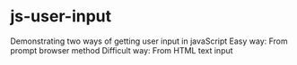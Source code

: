 # js-user-input
Demonstrating two ways of getting user input in javaScript
Easy way: From prompt browser method
Difficult way: From HTML text input
